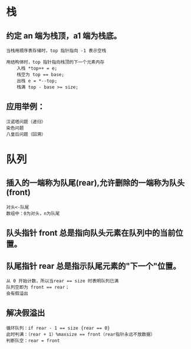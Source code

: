 # 栈

## 约定 an 端为栈顶，a1 端为栈底。

    当栈用顺序表存储时，top 指针指向 -1 表示空栈

    用结构体时，top 指针指向栈顶的下一个元素内存
        入栈 *top++ = e;
        栈空为 top == base;
        出栈 e = *--top;
        栈满 top - base >= size;

## 应用举例：

    汉诺塔问题（递归）
    染色问题
    八皇后问题（回溯）

# 队列

## 插入的一端称为队尾(rear),允许删除的一端称为队头(front)

    对头<-队尾
    数组中：0为对头，n为队尾

## 队头指针 front 总是指向队头元素在队列中的当前位置。

## 队尾指针 rear 总是指示队尾元素的"下一个"位置。

    从 0 开始计数，所以当rear == size 时表明队列已满
    队列空即为 front == rear；
    会有假溢出

## 解决假溢出

    循环队列：if rear - 1 == size {rear == 0}
    此时判满：（rear + 1）%maxsize == front（rear指针永远不放数据）
    判断队空：rear = front
